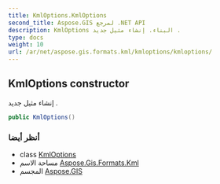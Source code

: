 ```yaml
---
title: KmlOptions.KmlOptions
second_title: Aspose.GIS لمرجع .NET API
description: KmlOptions البناء. إنشاء مثيل جديد .
type: docs
weight: 10
url: /ar/net/aspose.gis.formats.kml/kmloptions/kmloptions/
---
```

## KmlOptions constructor

إنشاء مثيل جديد .

```csharp
public KmlOptions()
```

### أنظر أيضا

* class [KmlOptions](../)
* مساحة الاسم [Aspose.Gis.Formats.Kml](../../kmloptions/)
* المجسم [Aspose.GIS](../../../)



